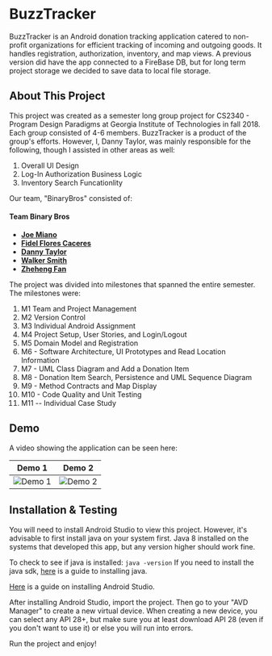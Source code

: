 # BuzzTracker

BuzzTracker is an Android donation tracking application catered to non-profit organizations for efficient tracking of incoming and outgoing goods. It handles registration, authorization, inventory, and map views. A previous version did have the app connected to a FireBase DB, but for long term project storage we decided to save data to local file storage. 

## About This Project
This project was created as a semester long group project for CS2340 - Program Design Paradigms at Georgia Institute of Technologies in fall 2018. Each group consisted of 4-6 members. BuzzTracker is a product of the group's efforts. However, I, Danny Taylor, was mainly responsible for the following, though I assisted in other areas as well:

1. Overall UI Design
2. Log-In Authorization Business Logic
3. Inventory Search Funcationlity


Our team, "BinaryBros" consisted of:

#### Team Binary Bros
* [**Joe Miano**](https://github.com/jmiano)
* [**Fidel Flores Caceres**](https://github.com/fefcaceres)
* [**Danny Taylor**](https://github.com/dannyht)
* [**Walker Smith**](https://github.com/walkersmith2021)
* [**Zheheng Fan**](https://github.com/zfan71)

The project was divided into milestones that spanned the entire semester. The milestones were:

1. M1 Team and Project Management
2. M2 Version Control
3. M3 Individual Android Assignment
4. M4 Project Setup, User Stories, and Login/Logout
5. M5 Domain Model and Registration
6. M6 - Software Architecture, UI Prototypes and Read Location Information
7. M7 - UML Class Diagram and Add a Donation Item
8. M8 - Donation Item Search, Persistence and UML Sequence Diagram
9. M9 - Method Contracts and Map Display
10. M10 - Code Quality and Unit Testing
11. M11 -- Individual Case Study

## Demo

A video showing the application can be seen here:

Demo 1      |  Demo 2
:-------------------------:|:-------------------------:
![Demo 1](https://github.com/dannyhtaylor/BuzzTracker/blob/main/Demos/BuzzTracker_Demo.gif "Demo 1")  |  ![Demo 2](https://github.com/dannyhtaylor/BuzzTracker/blob/main/Demos/BuzzTracker_Demo_2.gif "Demo 2")



## Installation & Testing
You will need to install Android Studio to view this project. However, it's advisable to first install java on your system first. Java 8 installed on the systems that developed this app, but any version higher should work fine.

To check to see if java is installed: `java -version`
If you need to install the java sdk, [here](https://java.com/en/download/help/download_options.html) is a guide to installing java.

[Here](https://developer.android.com/studio/install) is a guide on installing Android Studio.

After installing Android Studio, import the project. Then go to your "AVD Manager" to create a new virtual device. When creating a new device, you can select any API 28+, but make sure you at least download API 28 (even if you don't want to use it) or else you will run into errors.

Run the project and enjoy!
